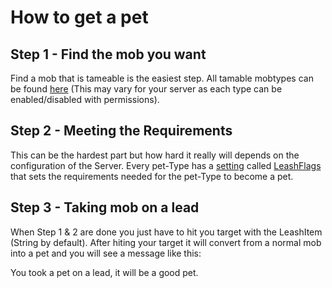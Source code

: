 # How to get a pet

## Step 1 - Find the mob you want

Find a mob that is tameable is the easiest step. All tamable mobtypes can be found [here](https://github.com/xXKeyleXx/MyPet-Wiki/tree/07680434e1278c970819d5e9518888598106688b/pages/tutorials/mobtypes/README.md) \(This may vary for your server as each type can be enabled/disabled with permissions\).

## Step 2 - Meeting the Requirements

This can be the hardest part but how hard it really will depends on the configuration of the Server. Every pet-Type has a [setting](https://github.com/xXKeyleXx/MyPet-Wiki/tree/07680434e1278c970819d5e9518888598106688b/petconfig/README.md) called [LeashFlags](https://github.com/xXKeyleXx/MyPet-Wiki/tree/07680434e1278c970819d5e9518888598106688b/leashflag/README.md) that sets the requirements needed for the pet-Type to become a pet.

## Step 3 - Taking mob on a lead

When Step 1 & 2 are done you just have to hit you target with the LeashItem \(String by default\). After hiting your target it will convert from a normal mob into a pet and you will see a message like this:

You took a pet on a lead, it will be a good pet.

